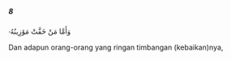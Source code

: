 ##### 8

<span class="ayah">وَأَمَّا مَنْ خَفَّتْ مَوَٰزِينُهُۥ</span>

<span class="ayah_translation">Dan adapun orang-orang yang ringan timbangan (kebaikan)nya,</span>
